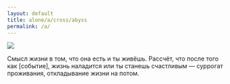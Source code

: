 ```yaml
---
layout: default
title: alone/a/cross/abyss
permalink: /a/
---
```

![](../assets/a.png)

Смысл жизни в том, что она есть и ты живёшь. 
Рассчёт, что после того как [событие], жизнь наладится или ты станешь счастливым — суррогат проживания, откладывание жизни на потом.
